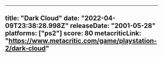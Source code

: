 
---
title: "Dark Cloud"
date: "2022-04-09T23:38:28.998Z"
releaseDate: "2001-05-28"
platforms: ["ps2"]
score: 80
metacriticLink: "https://www.metacritic.com/game/playstation-2/dark-cloud"
---
